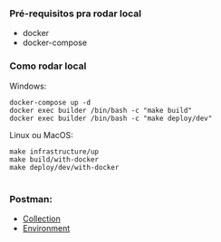 ### Pré-requisitos pra rodar local
- docker
- docker-compose

### Como rodar local

Windows:
```
docker-compose up -d
docker exec builder /bin/bash -c "make build"
docker exec builder /bin/bash -c "make deploy/dev"
```

Linux ou MacOS:
```
make infrastructure/up
make build/with-docker
make deploy/dev/with-docker
```

# 
### Postman:
- [Collection](https://raw.githubusercontent.com/7SOATSquad30/video-processing-challenge/refs/heads/main/docs/Hackaton.postman_collection.json)
- [Environment](https://raw.githubusercontent.com/7SOATSquad30/video-processing-challenge/refs/heads/main/docs/Hackaton.postman_environment.json)
